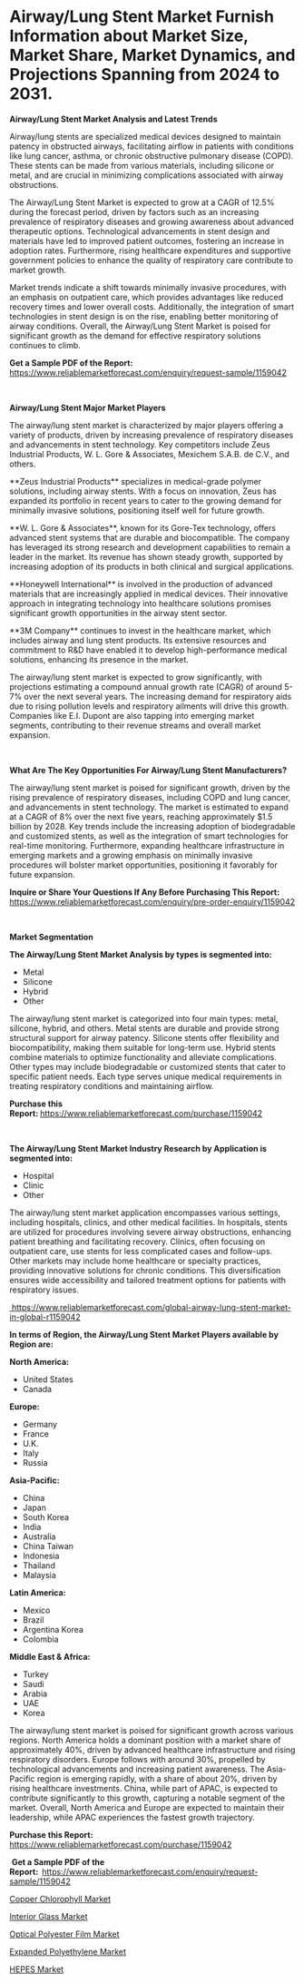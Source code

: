<p><h1>Airway/Lung Stent Market Furnish Information about Market Size, Market Share, Market Dynamics, and Projections Spanning from 2024 to 2031.</h1></p><p><strong>Airway/Lung Stent Market Analysis and Latest Trends</strong></p>
<p><p>Airway/lung stents are specialized medical devices designed to maintain patency in obstructed airways, facilitating airflow in patients with conditions like lung cancer, asthma, or chronic obstructive pulmonary disease (COPD). These stents can be made from various materials, including silicone or metal, and are crucial in minimizing complications associated with airway obstructions.</p><p>The Airway/Lung Stent Market is expected to grow at a CAGR of 12.5% during the forecast period, driven by factors such as an increasing prevalence of respiratory diseases and growing awareness about advanced therapeutic options. Technological advancements in stent design and materials have led to improved patient outcomes, fostering an increase in adoption rates. Furthermore, rising healthcare expenditures and supportive government policies to enhance the quality of respiratory care contribute to market growth.</p><p>Market trends indicate a shift towards minimally invasive procedures, with an emphasis on outpatient care, which provides advantages like reduced recovery times and lower overall costs. Additionally, the integration of smart technologies in stent design is on the rise, enabling better monitoring of airway conditions. Overall, the Airway/Lung Stent Market is poised for significant growth as the demand for effective respiratory solutions continues to climb.</p></p>
<p><strong>Get a Sample PDF of the Report:&nbsp;</strong> <a href="https://www.reliablemarketforecast.com/enquiry/request-sample/1159042?utm_campaign=1733&utm_medium=2&utm_source=Github&utm_content=ia&utm_term=29102024&utm_id=airwaylung-stent">https://www.reliablemarketforecast.com/enquiry/request-sample/1159042</a></p>
<p>&nbsp;</p>
<p><strong>Airway/Lung Stent Major Market Players</strong></p>
<p><p>The airway/lung stent market is characterized by major players offering a variety of products, driven by increasing prevalence of respiratory diseases and advancements in stent technology. Key competitors include Zeus Industrial Products, W. L. Gore & Associates, Mexichem S.A.B. de C.V., and others.</p><p>**Zeus Industrial Products** specializes in medical-grade polymer solutions, including airway stents. With a focus on innovation, Zeus has expanded its portfolio in recent years to cater to the growing demand for minimally invasive solutions, positioning itself well for future growth.</p><p>**W. L. Gore & Associates**, known for its Gore-Tex technology, offers advanced stent systems that are durable and biocompatible. The company has leveraged its strong research and development capabilities to remain a leader in the market. Its revenue has shown steady growth, supported by increasing adoption of its products in both clinical and surgical applications.</p><p>**Honeywell International** is involved in the production of advanced materials that are increasingly applied in medical devices. Their innovative approach in integrating technology into healthcare solutions promises significant growth opportunities in the airway stent sector.</p><p>**3M Company** continues to invest in the healthcare market, which includes airway and lung stent products. Its extensive resources and commitment to R&D have enabled it to develop high-performance medical solutions, enhancing its presence in the market.</p><p>The airway/lung stent market is expected to grow significantly, with projections estimating a compound annual growth rate (CAGR) of around 5-7% over the next several years. The increasing demand for respiratory aids due to rising pollution levels and respiratory ailments will drive this growth. Companies like E.I. Dupont are also tapping into emerging market segments, contributing to their revenue streams and overall market expansion.</p></p>
<p>&nbsp;</p>
<p><strong>What Are The Key Opportunities For Airway/Lung Stent Manufacturers?</strong></p>
<p><p>The airway/lung stent market is poised for significant growth, driven by the rising prevalence of respiratory diseases, including COPD and lung cancer, and advancements in stent technology. The market is estimated to expand at a CAGR of 8% over the next five years, reaching approximately $1.5 billion by 2028. Key trends include the increasing adoption of biodegradable and customized stents, as well as the integration of smart technologies for real-time monitoring. Furthermore, expanding healthcare infrastructure in emerging markets and a growing emphasis on minimally invasive procedures will bolster market opportunities, positioning it favorably for future expansion.</p></p>
<p><strong>Inquire or Share Your Questions If Any Before Purchasing This Report:</strong> <a href="https://www.reliablemarketforecast.com/enquiry/pre-order-enquiry/1159042?utm_campaign=1733&utm_medium=2&utm_source=Github&utm_content=ia&utm_term=29102024&utm_id=airwaylung-stent">https://www.reliablemarketforecast.com/enquiry/pre-order-enquiry/1159042</a></p>
<p>&nbsp;</p>
<p><strong>Market Segmentation</strong></p>
<p><strong>The Airway/Lung Stent Market Analysis by types is segmented into:</strong></p>
<p><ul><li>Metal</li><li>Silicone</li><li>Hybrid</li><li>Other</li></ul></p>
<p><p>The airway/lung stent market is categorized into four main types: metal, silicone, hybrid, and others. Metal stents are durable and provide strong structural support for airway patency. Silicone stents offer flexibility and biocompatibility, making them suitable for long-term use. Hybrid stents combine materials to optimize functionality and alleviate complications. Other types may include biodegradable or customized stents that cater to specific patient needs. Each type serves unique medical requirements in treating respiratory conditions and maintaining airflow.</p></p>
<p><strong>Purchase this Report:&nbsp;</strong><a href="https://www.reliablemarketforecast.com/purchase/1159042?utm_campaign=1733&utm_medium=2&utm_source=Github&utm_content=ia&utm_term=29102024&utm_id=airwaylung-stent">https://www.reliablemarketforecast.com/purchase/1159042</a></p>
<p>&nbsp;</p>
<p><strong>The Airway/Lung Stent Market Industry Research by Application is segmented into:</strong></p>
<p><ul><li>Hospital</li><li>Clinic</li><li>Other</li></ul></p>
<p><p>The airway/lung stent market application encompasses various settings, including hospitals, clinics, and other medical facilities. In hospitals, stents are utilized for procedures involving severe airway obstructions, enhancing patient breathing and facilitating recovery. Clinics, often focusing on outpatient care, use stents for less complicated cases and follow-ups. Other markets may include home healthcare or specialty practices, providing innovative solutions for chronic conditions. This diversification ensures wide accessibility and tailored treatment options for patients with respiratory issues.</p></p>
<p><a href="https://www.reliablemarketforecast.com/global-airway-lung-stent-market-in-global-r1159042?utm_campaign=1733&utm_medium=2&utm_source=Github&utm_content=ia&utm_term=29102024&utm_id=airwaylung-stent">&nbsp;https://www.reliablemarketforecast.com/global-airway-lung-stent-market-in-global-r1159042</a></p>
<p><strong>In terms of Region, the Airway/Lung Stent Market Players available by Region are:</strong></p>
<p>
    <p> <strong> North America: </strong>
        <ul>
            <li>United States</li>
            <li>Canada</li>
        </ul>
        </p> 
    <p> <strong> Europe: </strong>
        <ul>
            <li>Germany</li>
            <li>France</li>
            <li>U.K.</li>
            <li>Italy</li>
            <li>Russia</li>
        </ul>
        </p> 
    <p> <strong> Asia-Pacific: </strong>
        <ul>
            <li>China</li>
            <li>Japan</li>
            <li>South Korea</li>
            <li>India</li>
            <li>Australia</li>
            <li>China Taiwan</li>
            <li>Indonesia</li>
            <li>Thailand</li>
            <li>Malaysia</li>
        </ul>
        </p> 
    <p> <strong> Latin America: </strong>
        <ul>
            <li>Mexico</li>
            <li>Brazil</li>
            <li>Argentina Korea</li>
            <li>Colombia</li>
        </ul>
        </p> 
    <p> <strong> Middle East & Africa: </strong>
        <ul>
            <li>Turkey</li>
            <li>Saudi</li>
            <li>Arabia</li>
            <li>UAE</li>
            <li>Korea</li>
        </ul>
    </p>
    </p>
<p><p>The airway/lung stent market is poised for significant growth across various regions. North America holds a dominant position with a market share of approximately 40%, driven by advanced healthcare infrastructure and rising respiratory disorders. Europe follows with around 30%, propelled by technological advancements and increasing patient awareness. The Asia-Pacific region is emerging rapidly, with a share of about 20%, driven by rising healthcare investments. China, while part of APAC, is expected to contribute significantly to this growth, capturing a notable segment of the market. Overall, North America and Europe are expected to maintain their leadership, while APAC experiences the fastest growth trajectory.</p></p>
<p><strong>Purchase this Report: </strong><a href="https://www.reliablemarketforecast.com/purchase/1159042?utm_campaign=1733&utm_medium=2&utm_source=Github&utm_content=ia&utm_term=29102024&utm_id=airwaylung-stent">https://www.reliablemarketforecast.com/purchase/1159042</a></p>
<p>&nbsp;<strong>Get a Sample PDF of the Report:&nbsp;&nbsp;</strong><a href="https://www.reliablemarketforecast.com/enquiry/request-sample/1159042?utm_campaign=1733&utm_medium=2&utm_source=Github&utm_content=ia&utm_term=29102024&utm_id=airwaylung-stent">https://www.reliablemarketforecast.com/enquiry/request-sample/1159042</a></p>
<p><strong></strong></p>
<p><p><a href="https://www.linkedin.com/pulse/deep-dive-copper-chlorophyll-market-itstrends-segmentation-competitive-nwqof?utm_campaign=1733&utm_medium=2&utm_source=Github&utm_content=ia&utm_term=29102024&utm_id=airwaylung-stent">Copper Chlorophyll Market</a></p><p><a href="https://www.linkedin.com/pulse/interior-glass-industry-resonance-93-amplification-across-domains-tdrtf?utm_campaign=1733&utm_medium=2&utm_source=Github&utm_content=ia&utm_term=29102024&utm_id=airwaylung-stent">Interior Glass Market</a></p><p><a href="https://www.linkedin.com/pulse/optical-polyester-film-industry-analysis-report-market-size-elcqf?utm_campaign=1733&utm_medium=2&utm_source=Github&utm_content=ia&utm_term=29102024&utm_id=airwaylung-stent">Optical Polyester Film Market</a></p><p><a href="https://www.linkedin.com/pulse/unveiling-market-trends-global-expanded-polyethylene-growth-ssulf?utm_campaign=1733&utm_medium=2&utm_source=Github&utm_content=ia&utm_term=29102024&utm_id=airwaylung-stent">Expanded Polyethylene Market</a></p><p><a href="https://www.linkedin.com/pulse/strategic-market-insights-global-hepes-2024-2031-flagshipin-vrq9f?utm_campaign=1733&utm_medium=2&utm_source=Github&utm_content=ia&utm_term=29102024&utm_id=airwaylung-stent">HEPES Market</a></p></p>